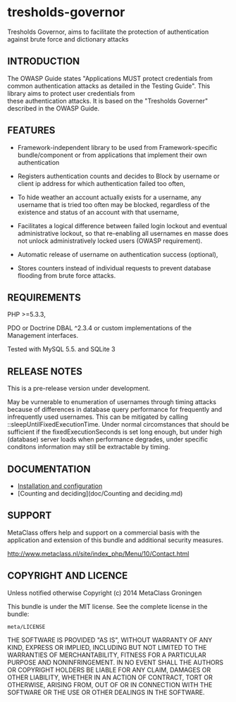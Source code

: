 tresholds-governor
==================

Tresholds Governor, aims to facilitate the protection of authentication against brute force and dictionary attacks

INTRODUCTION
------------
The OWASP Guide states "Applications MUST protect credentials from common authentication attacks as detailed 
in the Testing Guide". This library aims to protect user credentials from  
these authentication attacks. It is based on the "Tresholds Governer" described in the OWASP Guide.

FEATURES
--------

- Framework-independent library to be used from Framework-specific bundle/component or from applications that
  implement their own authentication

- Registers authentication counts and decides to Block by username or client ip address for 
  which authentication failed too often,
 
- To hide weather an account actually exists for a username, any username that is tried too often may be blocked, 
  regardless of the existence and status of an account with that username,

- Facilitates a logical difference between failed login lockout and eventual administrative lockout, 
  so that re-enabling all usernames en masse does not unlock administratively locked users (OWASP requirement).

- Automatic release of username on authentication success (optional),

- Stores counters instead of individual requests to prevent database flooding from brute force attacks.

REQUIREMENTS
------------
PHP >=5.3.3,

PDO or Doctrine DBAL ^2.3.4 or custom implementations of the Management interfaces.

Tested with MySQL 5.5. and SQLite 3

RELEASE NOTES
-------------

This is a pre-release version under development. 

May be vurnerable to enumeration of usernames through timing attacks because of
differences in database query performance for frequently and infrequently used usernames.
This can be mitigated by calling ::sleepUntilFixedExecutionTime. Under normal circomstances
that should be sufficient if the fixedExecutionSeconds is set long enough, but under
high (database) server loads when performance degrades, under specific conditons
information may still be extractable by timing.

DOCUMENTATION
-------------
- [Installation and configuration](doc/Installation.md)
- [Counting and deciding](doc/Counting and deciding.md)
	
SUPPORT
-------

MetaClass offers help and support on a commercial basis with 
the application and extension of this bundle and additional 
security measures.

http://www.metaclass.nl/site/index_php/Menu/10/Contact.html


COPYRIGHT AND LICENCE
---------------------

Unless notified otherwise Copyright (c) 2014 MetaClass Groningen 

This bundle is under the MIT license. See the complete license in the bundle:

	meta/LICENSE

THE SOFTWARE IS PROVIDED "AS IS", WITHOUT WARRANTY OF ANY KIND, EXPRESS OR
IMPLIED, INCLUDING BUT NOT LIMITED TO THE WARRANTIES OF MERCHANTABILITY,
FITNESS FOR A PARTICULAR PURPOSE AND NONINFRINGEMENT. IN NO EVENT SHALL THE
AUTHORS OR COPYRIGHT HOLDERS BE LIABLE FOR ANY CLAIM, DAMAGES OR OTHER
LIABILITY, WHETHER IN AN ACTION OF CONTRACT, TORT OR OTHERWISE, ARISING FROM,
OUT OF OR IN CONNECTION WITH THE SOFTWARE OR THE USE OR OTHER DEALINGS IN
THE SOFTWARE.